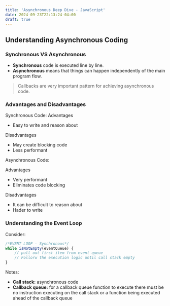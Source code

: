 ```yaml
---
title: 'Asynchronous Deep Dive - JavaScript'
date: 2024-09-23T22:13:24-04:00
draft: true
---
```


## Understanding Asynchronous Coding

### Synchronous VS Asynchronous

- **Synchronous** code is executed line by line.
- **Asynchronous** means that things can happen independently of the main program flow.

> Callbacks are very important pattern for achieving asynchronous code.

### Advantages and Disadvantages

Synchronous Code:
Advantages

- Easy to write and reason about

Disadvantages

- May create blocking code
- Less performant

Asynchronous Code:

Advantages

- Very performant
- Eliminates code blocking

Disadvantages

- It can be difficult to reason about
- Hader to write

### Understanding the Event Loop

Consider:

``` JavaScript
/*EVENT LOOP - Synchronous*/
while isNotEmpty(eventQueue) {
    // pull out first item from event queue
    // Follorw the execution logic until call stack empty
}
```

Notes:

- **Call stack:** asynchronous code
- **Callback queue:** for a callback queue function to execute there must be no instruction executing on the call stack or a function being executed ahead of the callback queue

